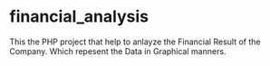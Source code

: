 # financial_analysis
This the PHP project that help to anlayze the Financial Result of the Company. Which repesent the Data in Graphical manners.
